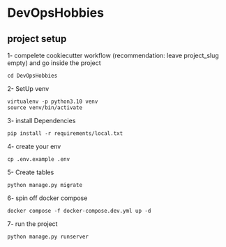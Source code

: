 # DevOpsHobbies

## project setup

1- compelete cookiecutter workflow (recommendation: leave project_slug empty) and go inside the project
```
cd DevOpsHobbies
```

2- SetUp venv
```
virtualenv -p python3.10 venv
source venv/bin/activate
```

3- install Dependencies
```
pip install -r requirements/local.txt
```

4- create your env
```
cp .env.example .env
```

5- Create tables
```
python manage.py migrate
```

6- spin off docker compose
```
docker compose -f docker-compose.dev.yml up -d
```

7- run the project
```
python manage.py runserver
```
